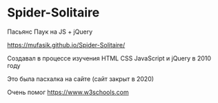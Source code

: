 # Spider-Solitaire
Пасьянс Паук на JS + jQuery

https://mufasik.github.io/Spider-Solitaire/

Создавал в процессе изучения HTML CSS JavaScript и jQuery в 2010 году

Это была пасхалка на сайте (сайт закрыт в 2020)

Очень помог https://www.w3schools.com
